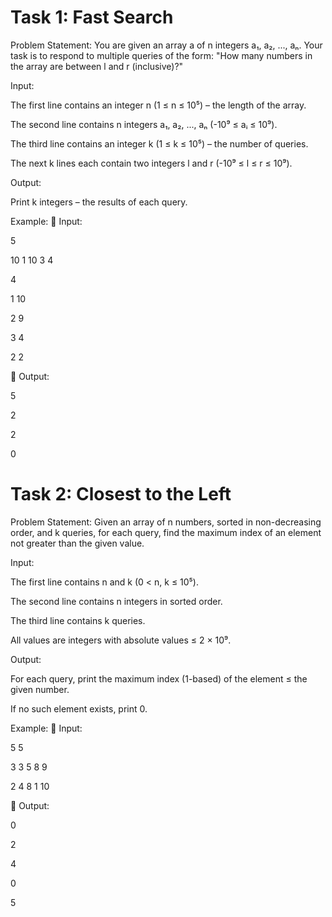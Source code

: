 # Task 1: Fast Search
Problem Statement:
 You are given an array a of n integers a₁, a₂, ..., aₙ.
 Your task is to respond to multiple queries of the form:
 "How many numbers in the array are between l and r (inclusive)?"

Input:

The first line contains an integer n (1 ≤ n ≤ 10⁵) – the length of the array.

The second line contains n integers a₁, a₂, ..., aₙ (-10⁹ ≤ aᵢ ≤ 10⁹).

The third line contains an integer k (1 ≤ k ≤ 10⁵) – the number of queries.

The next k lines each contain two integers l and r (-10⁹ ≤ l ≤ r ≤ 10⁹).

Output:

Print k integers – the results of each query.

Example:
 📌 Input:

5  

10 1 10 3 4  

4  

1 10  

2 9  

3 4  

2 2  



📌 Output:

5  

2  

2  

0  


# Task 2: Closest to the Left
Problem Statement:
 Given an array of n numbers, sorted in non-decreasing order, and k queries,
 for each query, find the maximum index of an element not greater than the given value.

Input:

The first line contains n and k (0 < n, k ≤ 10⁵).

The second line contains n integers in sorted order.

The third line contains k queries.

All values are integers with absolute values ≤ 2 × 10⁹.

Output:

For each query, print the maximum index (1-based) of the element ≤ the given number.

If no such element exists, print 0.

Example:
 📌 Input:

5 5  

3 3 5 8 9  

2 4 8 1 10  



📌 Output:

0  

2  

4  

0  

5  